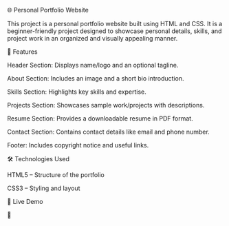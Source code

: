 🌐 Personal Portfolio Website

This project is a personal portfolio website built using HTML and CSS. It is a beginner-friendly project designed to showcase personal details, skills, and project work in an organized and visually appealing manner.

📖 Features

Header Section: Displays name/logo and an optional tagline.

About Section: Includes an image and a short bio introduction.

Skills Section: Highlights key skills and expertise.

Projects Section: Showcases sample work/projects with descriptions.

Resume Section: Provides a downloadable resume in PDF format.

Contact Section: Contains contact details like email and phone number.

Footer: Includes copyright notice and useful links.

🛠️ Technologies Used

HTML5 – Structure of the portfolio

CSS3 – Styling and layout

🚀 Live Demo

🔗 


